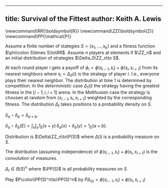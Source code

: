 
---
title: Survival of the Fittest
author: Keith A. Lewis
---
\newcommand\RR{\boldsymbol{R}}
\newcommand\ZZ{\boldsymbol{Z}}
\newcommand\PP{\mathcal{P}}

Assume a finite number of stategies $S = \{s_1,\ldots,s_k\}$ and a fitness function\
$\phi\colon S\times S\to\RR$. Assume $n$ players at elements if $\ZZ_n$
and an initial distribution of strategies $\Delta_0\ZZ_n\to S$.

At each round player $i$ gets a payoff of $\phi_i = \phi(s_{i-1},s_i) + \phi(s_i, s_{i+1})$
from its nearest neighbors
where $s_i = \Delta_0(i)$ is the strategy of player $i$. I.e., everyone plays their
nearest neighbor. The distribution at time 1 is determined by competition. In the 
_deterministic_ case $\Delta_1(i)$ the strategy having the greatest fitness in
the $[i-1,i,i+1]$ arena. In the _Malthusian_ case the strategy is choosen at
random from $\{s_{i-1},s_i,s_{i+1}\}$ weighted by the corresponding fitness.
The distribution $\Delta_t$ takes positions to a probability density on $S$.

$\delta_a\star\delta_b = \delta_{a + b}$.

$\delta_a\star\delta_b(E) = \int_x\int_y 1_E(x+y)\,\delta_a(x)\star\delta_b(y) = 1_E(a+b)$.

Distribution is $\Delta\ZZ_n\to\P(S)$ where $\Delta(i)$ is a probability measure on $S$.

The distribution (assuming independence) of $\phi(s_{i-1},s_i) + \phi(s_i, s_{i+1})$
is the convolution of measures.

$\Delta_t \in B(S)^n$ where $\PP(S)$ is all probability measures on $S$.

Play $P\colon\PP(S)^n\to\PP(S)^n$ by $P\Delta_(i) = \phi(s_{i-1},s_i) + \phi(s_i, s_{i+1})$

